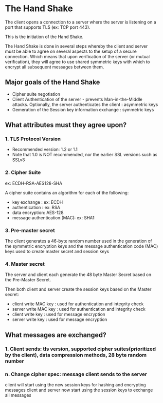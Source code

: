 
# The Hand Shake

The client opens a connection to a server where the server is listening on a port that supports TLS (ex: TCP port 443).

This is the initiation of the Hand Shake.

The Hand Shake is done in several steps whereby the client and server must be able to agree on several aspects to the setup
of a secure connection. Which means that upon verification of the server (or mutual verification), they will agree to use
shared symmetric keys with which to encrypt all subsequent messages between them.

## Major goals of the Hand Shake
- Cipher suite negotiation
- Client Authentication of the server - prevents Man-in-the-Middle attacks. Optionally, the server authenticates the client : asymmetric keys
- Gemeration of the Session key information exchange : symmetric keys

## What attributes must they agree upon?

### 1. TLS Protocol Version
* Recommended version: 1.2 or 1.1
* Note that 1.0 is NOT recommended, nor the earlier SSL versions such as SSLv3

### 2. Cipher Suite
ex: ECDH-RSA-AES128-SHA

A cipher suite contains an algorithm for each of the following:
* key exchange : ex: ECDH
* authentication : ex: RSA
* data encryption: AES-128
* message authentication (MAC): ex: SHA1

### 3. Pre-master secret
The client generates a 46-byte random number used in the generation of the symmetric encryption keys and the message authentication code (MAC) keys
used to create master secret and session keys

### 4. Master secret
The server and client each generate the 48 byte Master Secret based on the Pre-Master Secret.

Then both client and server create the session keys based on the Master secret:
- client write MAC key : used for authentication and integrity check
- server write MAC key : used for authentication and integrity check
- client write key : used for message encryption
- server write key : used for message encryption

## What messages are exchanged?

### 1. Client sends: tls version, supported cipher suites(prioritized by the client), data compression methods, 28 byte random number


### n. Change cipher spec: message client sends to the server
client will start using the new session keys for hashing and encrypting messages
client and server now start using the session keys to exchange all messages




